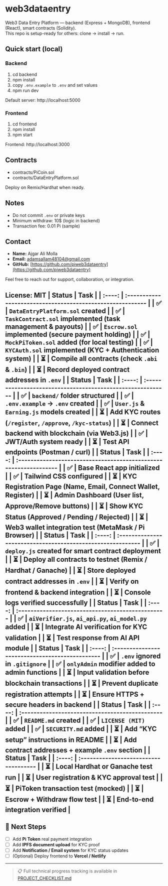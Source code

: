 # web3dataentry

Web3 Data Entry Platform — backend (Express + MongoDB), frontend (React), smart contracts (Solidity).  
This repo is setup-ready for others: clone → install → run.

## Quick start (local)

### Backend
1. cd backend
2. npm install
3. copy `.env.example` to `.env` and set values
4. npm run dev

Default server: http://localhost:5000

### Frontend
1. cd frontend
2. npm install
3. npm start

Frontend: http://localhost:3000

## Contracts
- contracts/PiCoin.sol
- contracts/DataEntryPlatform.sol

Deploy on Remix/Hardhat when ready.

## Notes
- Do not commit `.env` or private keys
- Minimum withdraw: 10$ (logic in backend)
- Transaction fee: 0.01 Pi (sample)

## Contact
- **Name:** Ajgar Ali Molla  
- **Email:** adamsallam48104@gmail.com
- **GitHub:** [https://github.com/piweb3dataentry](https://github.com/piweb3dataentry)

Feel free to reach out for support, collaboration, or integration.

License: MIT
| Status | Task                                                       |
| :----: | :--------------------------------------------------------- |
|    ✅   | `DataEntryPlatform.sol` created                            |
|    ✅   | `TaskContract.sol` implemented (task management & payouts) |
|    ✅   | `Escrow.sol` implemented (secure payment holding)          |
|    ✅   | `MockPiToken.sol` added (for local testing)                |
|    ✅   | `KYCAuth.sol` implemented (KYC + Authentication system)    |
|    ⏳   | Compile all contracts (check `.abi` & `.bin`)              |
|    ⏳   | Record deployed contract addresses in `.env`               |
| Status | Task                                                        |
| :----: | :---------------------------------------------------------- |
|    ✅   | `backend/` folder structured                                |
|    ✅   | `.env.example` → `.env` created                             |
|    ✅   | `User.js` & `Earning.js` models created                     |
|    ⏳   | Add **KYC routes** (`/register`, `/approve`, `/kyc-status`) |
|    ⏳   | Connect backend with blockchain (via Web3.js)               |
|    ✅   | JWT/Auth system ready                                       |
|    ⏳   | Test API endpoints (Postman / curl)                         |
| Status | Task                                                              |
| :----: | :---------------------------------------------------------------- |
|    ✅   | Base React app initialized                                        |
|    ✅   | Tailwind CSS configured                                           |
|    ⏳   | **KYC Registration Page** (Name, Email, Connect Wallet, Register) |
|    ⏳   | **Admin Dashboard** (User list, Approve/Remove buttons)           |
|    ⏳   | Show KYC Status (Approved / Pending / Rejected)                   |
|    ⏳   | Web3 wallet integration test (MetaMask / Pi Browser)              |
| Status | Task                                                        |
| :----: | :---------------------------------------------------------- |
|    ✅   | `deploy.js` created for smart contract deployment           |
|    ⏳   | Deploy all contracts to testnet (Remix / Hardhat / Ganache) |
|    ⏳   | Store deployed contract addresses in `.env`                 |
|    ⏳   | Verify on frontend & backend integration                    |
|    ⏳   | Console logs verified successfully                          |
| Status | Task                                              |
| :----: | :------------------------------------------------ |
|    ✅   | `aiVerifier.js`, `ai_api.py`, `ai_model.py` added |
|    ⏳   | Integrate AI verification for KYC validation      |
|    ⏳   | Test response from AI API module                  |
| Status | Task                                            |
| :----: | :---------------------------------------------- |
|    ✅   | `.env` ignored in `.gitignore`                  |
|    ✅   | `onlyAdmin` modifier added to admin functions   |
|    ⏳   | Input validation before blockchain transactions |
|    ⏳   | Prevent duplicate registration attempts         |
|    ⏳   | Ensure HTTPS + secure headers in backend        |
| Status | Task                                            |
| :----: | :---------------------------------------------- |
|    ✅   | `README.md` created                             |
|    ✅   | `LICENSE (MIT)` added                           |
|    ✅   | `SECURITY.md` added                             |
|    ⏳   | Add “KYC setup” instructions in README          |
|    ⏳   | Add contract addresses + example `.env` section |
| Status | Task                                  |
| :----: | :------------------------------------ |
|    ⏳   | Local Hardhat or Ganache test run     |
|    ⏳   | User registration & KYC approval test |
|    ⏳   | PiToken transaction test (mocked)     |
|    ⏳   | Escrow + Withdraw flow test           |
|    ⏳   | End-to-end integration verified       |
---

## 🚀 Next Steps

- [ ] Add **Pi Token** real payment integration  
- [ ] Add **IPFS document upload** for KYC proof  
- [ ] Add **Notification / Email system** for KYC status updates  
- [ ] (Optional) Deploy frontend to **Vercel / Netlify**

---

> 📋 Full technical progress tracking is available in [PROJECT_CHECKLIST.md](./PROJECT_CHECKLIST.md)
